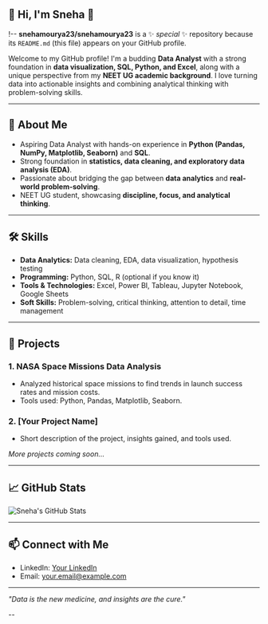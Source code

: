 ##  🌟 Hi, I'm Sneha   👋

!--
**snehamourya23/snehamourya23** is a ✨ _special_ ✨ repository because its `README.md` (this file) appears on your GitHub profile.

Welcome to my GitHub profile! I'm a budding **Data Analyst** with a strong foundation in **data visualization, SQL, Python, and Excel**, along with a unique perspective from my **NEET UG academic background**. I love turning data into actionable insights and combining analytical thinking with problem-solving skills.

---

## 💼 About Me
- Aspiring Data Analyst with hands-on experience in **Python (Pandas, NumPy, Matplotlib, Seaborn)** and **SQL**.
- Strong foundation in **statistics, data cleaning, and exploratory data analysis (EDA)**.
- Passionate about bridging the gap between **data analytics** and **real-world problem-solving**.
- NEET UG student, showcasing **discipline, focus, and analytical thinking**.

---

## 🛠️ Skills
- **Data Analytics:** Data cleaning, EDA, data visualization, hypothesis testing  
- **Programming:** Python, SQL, R (optional if you know it)  
- **Tools & Technologies:** Excel, Power BI, Tableau, Jupyter Notebook, Google Sheets  
- **Soft Skills:** Problem-solving, critical thinking, attention to detail, time management  

---

## 📂 Projects
### 1. NASA Space Missions Data Analysis
- Analyzed historical space missions to find trends in launch success rates and mission costs.
- Tools used: Python, Pandas, Matplotlib, Seaborn.

### 2. [Your Project Name]
- Short description of the project, insights gained, and tools used.

*More projects coming soon…*

---

## 📈 GitHub Stats
![Sneha's GitHub Stats](https://github-readme-stats.vercel.app/api?username=your-github-username&show_icons=true&theme=radical)

---

## 📫 Connect with Me
- LinkedIn: [Your LinkedIn](https://linkedin.com/in/yourprofile)  
- Email: your.email@example.com

---

*"Data is the new medicine, and insights are the cure."*  



--

